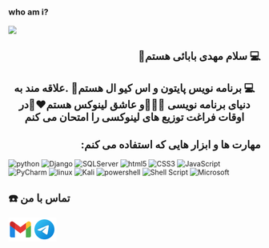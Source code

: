 ### who am i?

<img align=center src="https://github.com/MahdiBabaeiPro/MahdiBabaeiPro/assets/170164600/9ad64a5d-cd98-46fa-9b61-d661dd464c1e">

<h2 align=right dir=rtl>💻 سلام مهدی بابائی هستم👋 </h2>

<h2 align=center dir=rtl>💻 برنامه نویس پایتون و اس کیو ال هستم🐍 .علاقه مند به دنیای برنامه نویسی 👨🏻‍💻و عاشق لینوکس هستم❤️🐧در اوقات فراغت توزیع های لینوکسی را امتحان می کنم  </h2>

<h2 align=right>:مهارت ها و ابزار هایی که استفاده می کنم</h2>

![python](https://img.shields.io/badge/Python-14354C?style=for-the-badge&logo=python&logoColor=white)  ![Django](https://img.shields.io/badge/django-%23092E20.svg?style=for-the-badge&logo=django&logoColor=white)  ![SQLServer](https://img.shields.io/badge/Microsoft%20SQL%20Server-CC2927.svg?style=for-the-badge&logo=Microsoft-SQL-Server&logoColor=white)  ![html5](https://img.shields.io/badge/HTML5-E34F26?style=for-the-badge&logo=html5&logoColor=white)  ![CSS3](https://img.shields.io/badge/css3-%231572B6.svg?style=for-the-badge&logo=css3&logoColor=white)  ![JavaScript](https://img.shields.io/badge/javascript-%23323330.svg?style=for-the-badge&logo=javascript&logoColor=%23F7DF1E)  ![PyCharm](https://img.shields.io/badge/pycharm-143?style=for-the-badge&logo=pycharm&logoColor=black&color=black&labelColor=green)
  ![linux](https://img.shields.io/badge/Linux-FCC624?style=for-the-badge&logo=linux&logoColor=black)  ![Kali](https://img.shields.io/badge/Kali-268BEE?style=for-the-badge&logo=kalilinux&logoColor=white)  ![powershell](https://img.shields.io/badge/Powershell-2CA5E0?style=for-the-badge&logo=powershell&logoColor=white)  ![Shell Script](https://img.shields.io/badge/shell_script-%23121011.svg?style=for-the-badge&logo=gnu-bash&logoColor=white)  ![Microsoft](https://img.shields.io/badge/Microsoft-0078D4?style=for-the-badge&logo=microsoft&logoColor=white)  

<h2>☎️ تماس با من</h2>
<a href="mailto:mahdi.babaei.pro@gmail.com"><img src="image/icons8-gmail-48.png"></a><a href="https://t.me/Mahdi_Babaei_pro"><img src="image/icons8-telegram-48.png"></a>
